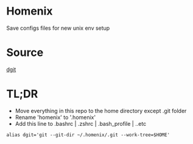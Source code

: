 # Homenix
Save configs files for new unix env setup

# Source
[dgit](https://www.electricmonk.nl/log/2015/06/22/keep-your-home-dir-in-git-with-a-detached-working-directory/)

# TL;DR
- Move everything in this repo to the home directory except .git folder
- Rename 'homenix' to '.homenix'
- Add this line to .bashrc | .zshrc | .bash_profile | ..etc
```console
alias dgit='git --git-dir ~/.homenix/.git --work-tree=$HOME'
```
